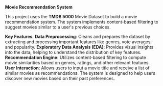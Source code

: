**Movie Recommendation System**

This project uses the **TMDB 5000** Movie Dataset to build a movie recommendation system. The system implements content-based filtering to suggest movies similar to a user's previous choices.

**Key Features**:
**Data Preprocessing**: Cleans and prepares the dataset by extracting and processing important features like genres, vote averages, and popularity.
**Exploratory Data Analysis (EDA)**: Provides visual insights into the data, helping to understand the distribution of key features.
**Recommendation Engine**: Utilizes content-based filtering to compute movie similarities based on genres, ratings, and other relevant features.
**User Interaction**: Allows users to input a movie title and receive a list of similar movies as recommendations.
The system is designed to help users discover new movies based on their past preferences.
